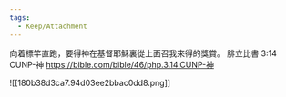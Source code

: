 ```yaml
---
tags:
  - Keep/Attachment
---
```


向着標竿直跑，要得神在基督耶穌裏從上面召我來得的獎賞。
腓立比書 3:14 CUNP-神
https://bible.com/bible/46/php.3.14.CUNP-神

![[180b38d3ca7.94d03ee2bbac0dd8.png]]